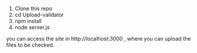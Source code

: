 
1) Clone this repo
2) cd Upload-validator
3) npm install
4) node server.js

you can access the site in http://localhost:3000 , where you can upload the files to be checked.